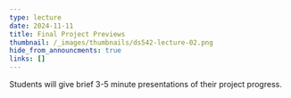 ```yaml
---
type: lecture
date: 2024-11-11
title: Final Project Previews
thumbnail: /_images/thumbnails/ds542-lecture-02.png
hide_from_announcments: true
links: []
---
```

Students will give brief 3-5 minute presentations of their project progress.
